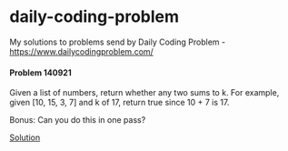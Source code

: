 # daily-coding-problem
My solutions to problems send by Daily Coding Problem - https://www.dailycodingproblem.com/

#### Problem 140921

Given a list of numbers, return whether any two sums to k.
For example, given [10, 15, 3, 7] and k of 17, return true since 10 + 7 is 17.

Bonus: Can you do this in one pass?

[Solution](solutions/problem140921.py)
